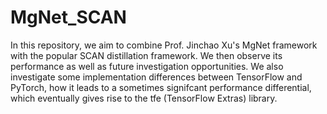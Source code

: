 # MgNet_SCAN
In this repository, we aim to combine Prof. Jinchao Xu's MgNet framework with the popular SCAN distillation framework.  We then observe its performance as well as future investigation opportunities.  We also investigate some implementation differences between TensorFlow and PyTorch, how it leads to a sometimes signifcant performance differential, which eventually gives rise to the tfe (TensorFlow Extras) library.
